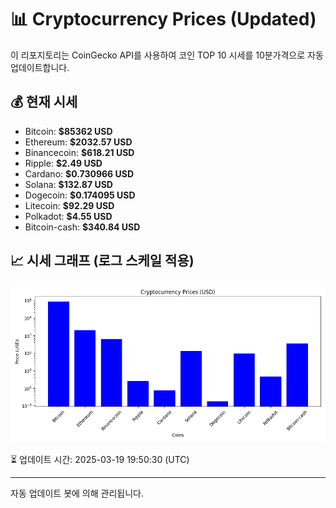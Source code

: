 
# 📊 Cryptocurrency Prices (Updated)

이 리포지토리는 CoinGecko API를 사용하여 코인 TOP 10 시세를 10분가격으로 자동 업데이트합니다.

## 💰 현재 시세
- Bitcoin: **$85362 USD**
- Ethereum: **$2032.57 USD**
- Binancecoin: **$618.21 USD**
- Ripple: **$2.49 USD**
- Cardano: **$0.730966 USD**
- Solana: **$132.87 USD**
- Dogecoin: **$0.174095 USD**
- Litecoin: **$92.29 USD**
- Polkadot: **$4.55 USD**
- Bitcoin-cash: **$340.84 USD**

## 📈 시세 그래프 (로그 스케일 적용)
![Crypto Prices](crypto_prices.png)

⏳ 업데이트 시간: 2025-03-19 19:50:30 (UTC)

---
자동 업데이트 봇에 의해 관리됩니다.

